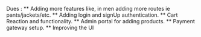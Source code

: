 Dues : 
** Adding more features like, in men adding more routes ie pants/jackets/etc.
** Adding login and signUp authentication.
** Cart Reaction and functionality.
** Admin portal for adding products. 
** Payment gateway setup.
** Improving the UI 